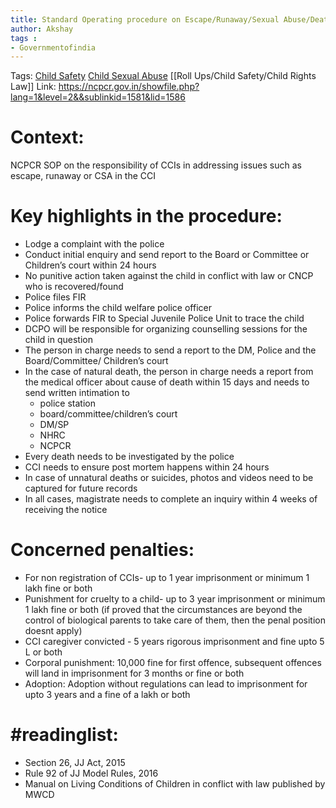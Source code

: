 ```yaml
---
title: Standard Operating procedure on Escape/Runaway/Sexual Abuse/Death of Children in Childcare Institutions
author: Akshay
tags : 
- Governmentofindia
---
```

Tags: [Child Safety](Roll%20Ups/Child%20Safety/Child%20Safety.md) [Child Sexual Abuse](Roll%20Ups/Child%20Safety/Child%20Sexual%20Abuse.md) [[Roll Ups/Child Safety/Child Rights Law]]
Link: https://ncpcr.gov.in/showfile.php?lang=1&level=2&&sublinkid=1581&lid=1586

# Context: 
NCPCR SOP on the responsibility of CCIs in addressing issues such as escape, runaway or CSA in the CCI

# Key highlights in the procedure: 
- Lodge a complaint with the police 
- Conduct initial enquiry and send report to the Board or Committee or Children’s court within 24 hours 
- No punitive action taken against the child in conflict with law or CNCP who is recovered/found
- Police files FIR
- Police informs the child welfare police officer 
- Police forwards FIR to Special Juvenile Police Unit to trace the child 
- DCPO will be responsible for organizing counselling sessions for the child in question
- The person in charge needs to send a report to the DM, Police and the Board/Committee/ Children’s court 
- In the case of natural death, the person in charge needs a report from the medical officer about cause of death within 15 days and needs to send written intimation to 
	-  police station
    - board/committee/children’s court 
    -   DM/SP
	-  NHRC
	- NCPCR
- Every death needs to be investigated by the police 
- CCI needs to ensure post mortem happens within 24 hours 
- In case of unnatural deaths or suicides, photos and videos need to be captured for future records 
- In all cases, magistrate needs to complete an inquiry within 4 weeks of receiving the notice 

# Concerned penalties:
- For non registration of CCIs- up to 1 year imprisonment or minimum 1 lakh fine or both 
- Punishment for cruelty to a child- up to 3 year imprisonment or minimum 1 lakh fine or both (if proved that the circumstances are beyond the control  of biological parents to take care of them, then the penal position doesnt apply)
- CCI caregiver convicted - 5 years rigorous imprisonment and fine upto 5 L or both
- Corporal punishment: 10,000 fine for first offence, subsequent offences will land in imprisonment for 3 months or fine or both 
- Adoption: Adoption without regulations can lead to imprisonment for upto 3 years and a fine of a lakh or both


# #readinglist: 
- Section 26, JJ Act, 2015
- Rule 92 of JJ Model Rules, 2016
- Manual on Living Conditions of Children in conflict with law published by MWCD
